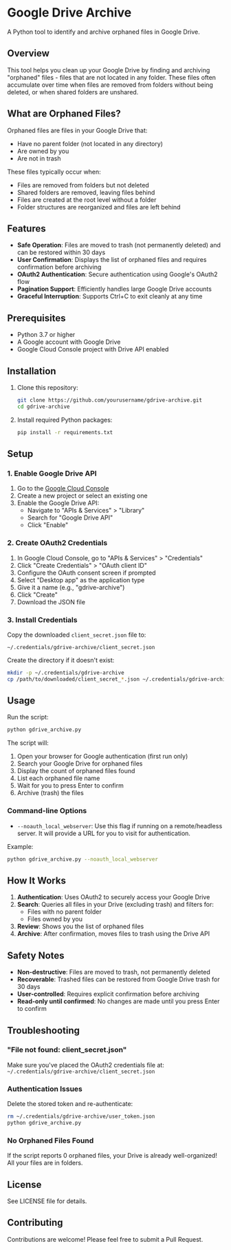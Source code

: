 # Google Drive Archive

A Python tool to identify and archive orphaned files in Google Drive.

## Overview

This tool helps you clean up your Google Drive by finding and archiving "orphaned" files - files that are not located in any folder. These files often accumulate over time when files are removed from folders without being deleted, or when shared folders are unshared.

## What are Orphaned Files?

Orphaned files are files in your Google Drive that:
- Have no parent folder (not located in any directory)
- Are owned by you
- Are not in trash

These files typically occur when:
- Files are removed from folders but not deleted
- Shared folders are removed, leaving files behind
- Files are created at the root level without a folder
- Folder structures are reorganized and files are left behind

## Features

- **Safe Operation**: Files are moved to trash (not permanently deleted) and can be restored within 30 days
- **User Confirmation**: Displays the list of orphaned files and requires confirmation before archiving
- **OAuth2 Authentication**: Secure authentication using Google's OAuth2 flow
- **Pagination Support**: Efficiently handles large Google Drive accounts
- **Graceful Interruption**: Supports Ctrl+C to exit cleanly at any time

## Prerequisites

- Python 3.7 or higher
- A Google account with Google Drive
- Google Cloud Console project with Drive API enabled

## Installation

1. Clone this repository:
   ```bash
   git clone https://github.com/yourusername/gdrive-archive.git
   cd gdrive-archive
   ```

2. Install required Python packages:
   ```bash
   pip install -r requirements.txt
   ```

## Setup

### 1. Enable Google Drive API

1. Go to the [Google Cloud Console](https://console.cloud.google.com/)
2. Create a new project or select an existing one
3. Enable the Google Drive API:
   - Navigate to "APIs & Services" > "Library"
   - Search for "Google Drive API"
   - Click "Enable"

### 2. Create OAuth2 Credentials

1. In Google Cloud Console, go to "APIs & Services" > "Credentials"
2. Click "Create Credentials" > "OAuth client ID"
3. Configure the OAuth consent screen if prompted
4. Select "Desktop app" as the application type
5. Give it a name (e.g., "gdrive-archive")
6. Click "Create"
7. Download the JSON file

### 3. Install Credentials

Copy the downloaded `client_secret.json` file to:
```
~/.credentials/gdrive-archive/client_secret.json
```

Create the directory if it doesn't exist:
```bash
mkdir -p ~/.credentials/gdrive-archive
cp /path/to/downloaded/client_secret_*.json ~/.credentials/gdrive-archive/client_secret.json
```

## Usage

Run the script:
```bash
python gdrive_archive.py
```

The script will:
1. Open your browser for Google authentication (first run only)
2. Search your Google Drive for orphaned files
3. Display the count of orphaned files found
4. List each orphaned file name
5. Wait for you to press Enter to confirm
6. Archive (trash) the files

### Command-line Options

- `--noauth_local_webserver`: Use this flag if running on a remote/headless server. It will provide a URL for you to visit for authentication.

Example:
```bash
python gdrive_archive.py --noauth_local_webserver
```

## How It Works

1. **Authentication**: Uses OAuth2 to securely access your Google Drive
2. **Search**: Queries all files in your Drive (excluding trash) and filters for:
   - Files with no parent folder
   - Files owned by you
3. **Review**: Shows you the list of orphaned files
4. **Archive**: After confirmation, moves files to trash using the Drive API

## Safety Notes

- **Non-destructive**: Files are moved to trash, not permanently deleted
- **Recoverable**: Trashed files can be restored from Google Drive trash for 30 days
- **User-controlled**: Requires explicit confirmation before archiving
- **Read-only until confirmed**: No changes are made until you press Enter to confirm

## Troubleshooting

### "File not found: client_secret.json"
Make sure you've placed the OAuth2 credentials file at:
`~/.credentials/gdrive-archive/client_secret.json`

### Authentication Issues
Delete the stored token and re-authenticate:
```bash
rm ~/.credentials/gdrive-archive/user_token.json
python gdrive_archive.py
```

### No Orphaned Files Found
If the script reports 0 orphaned files, your Drive is already well-organized! All your files are in folders.

## License

See LICENSE file for details.

## Contributing

Contributions are welcome! Please feel free to submit a Pull Request.
